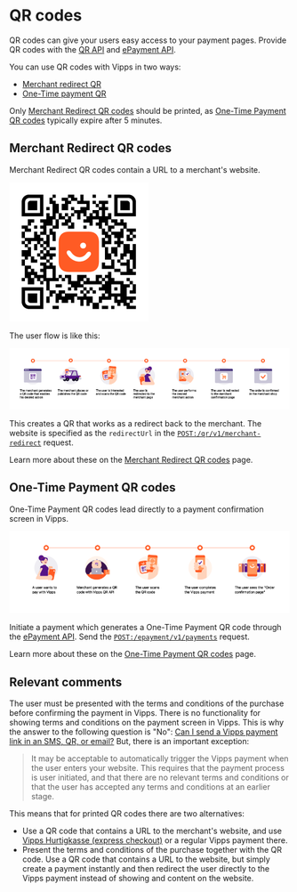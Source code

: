 <!-- START_METADATA
---
title: QR codes
sidebar_label: QR codes
sidebar_position: 150
description: Provide QR codes with Vipps MobilePay
pagination_next: null
pagination_prev: null
hide_table_of_contents: true
---
END_METADATA -->

# QR codes

QR codes can give your users easy access to your payment pages.
Provide QR codes with the [QR API](https://developer.vippsmobilepay.com/docs/APIs/qr-api) and
[ePayment API](https://developer.vippsmobilepay.com/docs/APIs/epayment-api).

You can use QR codes with Vipps in two ways:

* [Merchant redirect QR](#merchant-redirect-qr-codes)
* [One-Time payment QR](#one-time-payment-qr-codes)

Only
[Merchant Redirect QR codes](https://developer.vippsmobilepay.com/docs/APIs/qr-api/vipps-qr-api#merchant-redirect-qr-codes)
should be printed, as [One-Time Payment QR codes](https://developer.vippsmobilepay.com/docs/APIs/qr-api/vipps-qr-api#one-time-payment-qr-codes) typically expire after 5 minutes.

## Merchant Redirect QR codes

Merchant Redirect QR codes contain a URL to a merchant's website.

![Demo QR code](images/demo-qr.png)

The user flow is like this:

![Merchant redirect QR flow](images/merchant-redirect-qr-flow.png)

This creates a QR that works as a redirect back to the merchant. The website is specified as the `redirectUrl` in the [`POST:/qr/v1/merchant-redirect`](https://developer.vippsmobilepay.com/api/qr#tag/Merchant-redirect-QR/operation/CreateMerchantRedirectQr) request.

Learn more about these on the [Merchant Redirect QR codes](https://developer.vippsmobilepay.com/docs/APIs/qr-api/vipps-qr-api#merchant-redirect-qr-codes) page.

## One-Time Payment QR codes

One-Time Payment QR codes lead directly to a payment confirmation screen in Vipps.

![One-Time Payment QR flow](images/one-time-payment-qr-flow.png)

Initiate a payment which generates a One-Time Payment QR code through the
[ePayment API](https://developer.vippsmobilepay.com/docs/APIs/epayment-api).
Send the [`POST:/epayment/v1/payments`](https://developer.vippsmobilepay.com/api/epayment#tag/CreatePayments/operation/createPayment) request.

Learn more about these on the [One-Time Payment QR codes](https://developer.vippsmobilepay.com/docs/APIs/epayment-api/features/qr-payments) page.

## Relevant comments

The user must be presented with the terms and conditions
of the purchase before confirming the payment in Vipps. There is no functionality
for showing terms and conditions on the payment screen in Vipps. This is why
the answer to the following question is "No":
[Can I send a Vipps payment link in an SMS, QR, or email?](https://developer.vippsmobilepay.com/docs/vipps-developers/faqs/reserve-and-capture-faq#can-i-send-a-vipps-payment-link-in-an-sms-qr-or-email)
But, there is an important exception:

> It may be acceptable to automatically trigger the Vipps payment when the user
> enters your website. This requires that the payment process is user initiated,
> and that there are no relevant terms and conditions or that the user has
> accepted any terms and conditions at an earlier stage.

This means that for printed QR codes there are two alternatives:

* Use a QR code that contains a URL to the merchant's website, and
  use
  [Vipps Hurtigkasse (express checkout)](https://developer.vippsmobilepay.com/docs/APIs/ecom-api/vipps-ecom-api#express-checkout-payments)
  or a regular Vipps payment there.
* Present the terms and conditions of the purchase together with the
  QR code. Use a QR code that contains a URL to the website, but simply
  create a payment instantly and then redirect the user directly to the Vipps
  payment instead of showing and content on the website.
